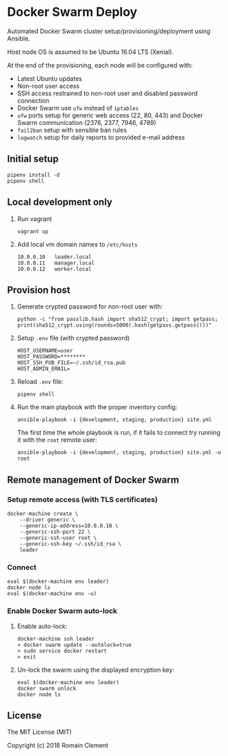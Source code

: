 # Docker Swarm Deploy

Automated Docker Swarm cluster setup/provisioning/deployment using Ansible.

Host node OS is assumed to be Ubuntu 16.04 LTS (Xenial).

At the end of the provisioning, each node will be configured with:
- Latest Ubuntu updates
- Non-root user access
- SSH access restrained to non-root user and disabled password connection
- Docker Swarm use `ufw` instead of `iptables`
- `ufw` ports setup for generic web access (22, 80, 443) and Docker Swarm communication (2376, 2377, 7946, 4789)
- `fail2ban` setup with sensible ban rules
- `logwatch` setup for daily reports to provided e-mail address

## Initial setup

```
pipenv install -d
pipenv shell
```

## Local development only

1. Run vagrant

    ```
    vagrant up
    ```

2. Add local vm domain names to `/etc/hosts`

    ```
    10.0.0.10	leader.local
    10.0.0.11	manager.local
    10.0.0.12	worker.local
    ```

## Provision host

1. Generate crypted password for non-root user with:

    ```
    python -c "from passlib.hash import sha512_crypt; import getpass; print(sha512_crypt.using(rounds=5000).hash(getpass.getpass()))"
    ```

2. Setup `.env` file (with crypted password)

    ```
    HOST_USERNAME=user
    HOST_PASSWORD=********
    HOST_SSH_PUB_FILE=~/.ssh/id_rsa.pub
    HOST_ADMIN_EMAIL=
    ```

3. Reload `.env` file:
    ```
    pipenv shell
    ```

4. Run the main playbook with the proper inventory config:

    ```
    ansible-playbook -i {development, staging, production} site.yml
    ```

    The first time the whole playbook is run, if it fails to connect try running it with the `root` remote user:

    ```
    ansible-playbook -i {development, staging, production} site.yml -u root
    ```

## Remote management of Docker Swarm

### Setup remote access (with TLS certificates)

```
docker-machine create \
    --driver generic \
    --generic-ip-address=10.0.0.10 \
    --generic-ssh-port 22 \
    --generic-ssh-user root \
    --generic-ssh-key ~/.ssh/id_rsa \
    leader
```

### Connect

```
eval $(docker-machine env leader)
docker node ls
eval $(docker-machine env -u)
```

### Enable Docker Swarm auto-lock

1. Enable auto-lock:

    ```
    docker-machine ssh leader
    > docker swarm update --autolock=true
    > sudo service docker restart
    > exit
    ```

2. Un-lock the swarm using the displayed encryption key:

    ```
    eval $(docker-machine env leader)
    docker swarm unlock
    docker node ls
    ```

## License

The MIT License (MIT)

Copyright (c) 2018 Romain Clement
